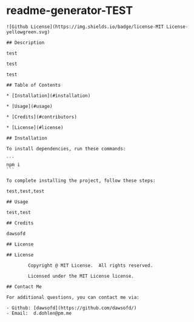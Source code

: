 # readme-generator-TEST
    ![Github License](https://img.shields.io/badge/license-MIT License-yellowgreen.svg)

    ## Description 

    test

    test

    test

    ## Table of Contents 

    * [Installation](#installation)

    * [Usage](#usage)

    * [Credits](#contributors)

    * [License](#license)

    ## Installation

    To install dependencies, run these commands:

    ```
    npm i
    ```

    To complete installing the project, follow these steps:

    test,test,test

    ## Usage

    test,test

    ## Credits 

    dawsofd

    ## License 
    
    ## License
            
            Copyright @ MIT License.  All rights reserved.
            
            Licensed under the MIT License license.

    ## Contact Me 

    For additional questions, you can contact me via: 

    - Github: [dawsofd](https://github.com/dawsofd/)
    - Email:  d.dohlen@pm.me


